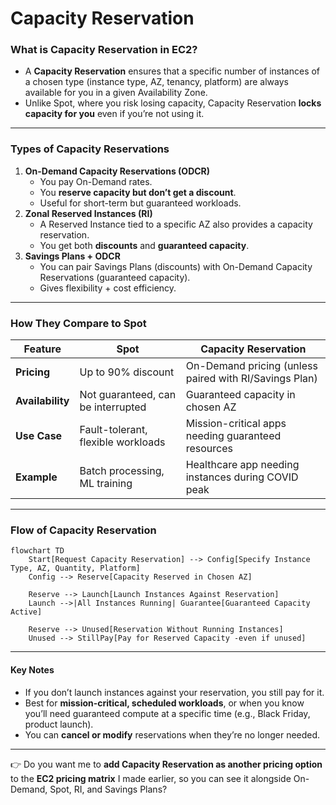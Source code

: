 # Capacity Reservation

### **What is Capacity Reservation in EC2?**

* A **Capacity Reservation** ensures that a specific number of instances of a chosen type (instance type, AZ, tenancy, platform) are always available for you in a given Availability Zone.
* Unlike Spot, where you risk losing capacity, Capacity Reservation **locks capacity for you** even if you’re not using it.

***

### **Types of Capacity Reservations**

1. **On-Demand Capacity Reservations (ODCR)**
   * You pay On-Demand rates.
   * You **reserve capacity but don’t get a discount**.
   * Useful for short-term but guaranteed workloads.
2. **Zonal Reserved Instances (RI)**
   * A Reserved Instance tied to a specific AZ also provides a capacity reservation.
   * You get both **discounts** and **guaranteed capacity**.
3. **Savings Plans + ODCR**
   * You can pair Savings Plans (discounts) with On-Demand Capacity Reservations (guaranteed capacity).
   * Gives flexibility + cost efficiency.

***

### **How They Compare to Spot**

| Feature          | **Spot**                           | **Capacity Reservation**                               |
| ---------------- | ---------------------------------- | ------------------------------------------------------ |
| **Pricing**      | Up to 90% discount                 | On-Demand pricing (unless paired with RI/Savings Plan) |
| **Availability** | Not guaranteed, can be interrupted | Guaranteed capacity in chosen AZ                       |
| **Use Case**     | Fault-tolerant, flexible workloads | Mission-critical apps needing guaranteed resources     |
| **Example**      | Batch processing, ML training      | Healthcare app needing instances during COVID peak     |

***

### **Flow of Capacity Reservation**



```mermaid
flowchart TD
    Start[Request Capacity Reservation] --> Config[Specify Instance Type, AZ, Quantity, Platform]
    Config --> Reserve[Capacity Reserved in Chosen AZ]

    Reserve --> Launch[Launch Instances Against Reservation]
    Launch -->|All Instances Running| Guarantee[Guaranteed Capacity Active]

    Reserve --> Unused[Reservation Without Running Instances]
    Unused --> StillPay[Pay for Reserved Capacity -even if unused]
```

***

#### **Key Notes**

* If you don’t launch instances against your reservation, you still pay for it.
* Best for **mission-critical, scheduled workloads**, or when you know you’ll need guaranteed compute at a specific time (e.g., Black Friday, product launch).
* You can **cancel or modify** reservations when they’re no longer needed.

***

👉 Do you want me to **add Capacity Reservation as another pricing option** to the **EC2 pricing matrix** I made earlier, so you can see it alongside On-Demand, Spot, RI, and Savings Plans?
